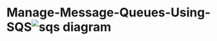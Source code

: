 # Manage-Message-Queues-Using-SQS![sqs diagram](https://user-images.githubusercontent.com/7680114/214149531-e129d132-1c7f-4e26-956e-19d84697fe7d.jpeg)
